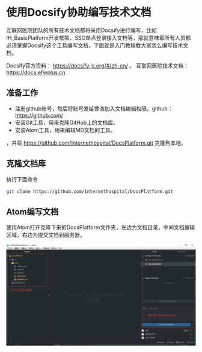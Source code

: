 # 使用Docsify协助编写技术文档

互联网医院团队的所有技术文档都将采用Docsify进行编写，比如IH_BasicPlatform开发框架、SSO单点登录接入文档等，那就意味着所有人员都必须掌握Docsify这个工具编写文档，下面就是入门教程教大家怎么编写技术文档。

Docsify官方资料： https://docsify.js.org/#/zh-cn/ 。
互联网医院技术文档： https://docs.efwplus.cn

## 准备工作

- 注册github账号，然后将账号发给曾浩加入文档编辑权限。github： https://github.com/
- 安装Git工具，用来克隆GitHub上的文档库。
- 安装Atom工具，用来编辑MD文档的工具。

，并将 https://github.com/Internethospital/DocsPlatform.git 克隆到本地。

## 克隆文档库

执行下面命令

```bash
git clone https://github.com/Internethospital/DocsPlatform.git
```

## Atom编写文档

使用Atom打开克隆下来的DocsPlatform文件夹，左边为文档目录，中间文档编辑区域，右边为提交文档到服务器。

![Atom](images/QQ截图20190321152928.png)
